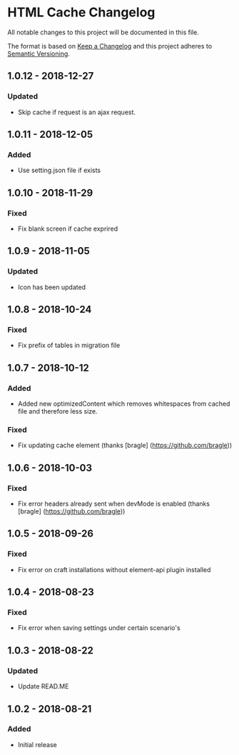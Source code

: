 # HTML Cache Changelog

All notable changes to this project will be documented in this file.

The format is based on [Keep a Changelog](http://keepachangelog.com/) and this project adheres to [Semantic Versioning](http://semver.org/).

## 1.0.12 - 2018-12-27

### Updated
- Skip cache if request is an ajax request.

## 1.0.11 - 2018-12-05

### Added
- Use setting.json file if exists

## 1.0.10 - 2018-11-29

### Fixed
- Fix blank screen if cache exprired

## 1.0.9 - 2018-11-05

### Updated
- Icon has been updated

## 1.0.8 - 2018-10-24

### Fixed
- Fix prefix of tables in migration file

## 1.0.7 - 2018-10-12

### Added
- Added new optimizedContent which removes whitespaces from cached file and therefore less size. 

### Fixed
- Fix updating cache element (thanks [bragle] (https://github.com/bragle))

## 1.0.6 - 2018-10-03

### Fixed
- Fix error headers already sent when devMode is enabled (thanks [bragle] (https://github.com/bragle))

## 1.0.5 - 2018-09-26

### Fixed
- Fix error on craft installations without element-api plugin installed

## 1.0.4 - 2018-08-23

### Fixed
- Fix error when saving settings under certain scenario's

## 1.0.3 - 2018-08-22

### Updated
- Update READ.ME

## 1.0.2 - 2018-08-21

### Added
- Initial release
